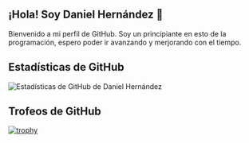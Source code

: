 ## ¡Hola! Soy Daniel Hernández 👋

Bienvenido a mi perfil de GitHub. Soy un principiante en esto de la programación, espero poder ir avanzando y merjorando con el tiempo.

## Estadísticas de GitHub

![Estadísticas de GitHub de Daniel Hernández](https://github-readme-stats.vercel.app/api?username=tu-usuario&show_icons=true&theme=radical)

## Trofeos de GitHub

[![trophy](https://github-profile-trophy.vercel.app/?username=tu-usuario&theme=onedark)](https://github.com/ryo-ma/github-profile-trophy)

<!--
**DannyHdez/DannyHdez** is a ✨ _special_ ✨ repository because its `README.md` (this file) appears on your GitHub profile.

## Sobre mí

- 🌱 Actualmente estoy aprendiendo Angular y Java.
- 👯 Busco colaborar en proyectos de Frontend y para aprender Java en la parte Backend.
- 🤔 Estoy buscando ayuda con Java.
-->
